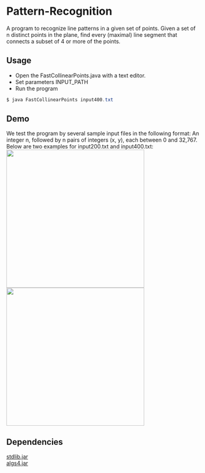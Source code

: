 # Pattern-Recognition
A program to recognize line patterns in a given set of points. Given a set of n distinct points in the plane, find every (maximal) line segment that connects a subset of 4 or more of the points.

## Usage
* Open the FastCollinearPoints.java with a text editor.
* Set parameters INPUT_PATH
* Run the program
```java
$ java FastCollinearPoints input400.txt
```

## Demo
We test the program by several sample input files in the following format: An integer n, followed by n pairs of integers (x, y), each between 0 and 32,767. Below are two examples for input200.txt and input400.txt:<br>
<img width="360" height="360" src="https://github.com/xiaoluo2017/Pattern-Recognition/blob/master/image/input200.png"/>
<img width="360" height="360" src="https://github.com/xiaoluo2017/Pattern-Recognition/blob/master/image/input400.png"/>

## Dependencies
[stdlib.jar](http://algs4.cs.princeton.edu/code/stdlib.jar)<br>
[algs4.jar](http://algs4.cs.princeton.edu/code/algs4.jar)
